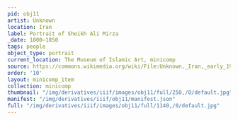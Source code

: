 ```yaml
---
pid: obj11
artist: Unknown
location: Iran
label: Portrait of Sheikh Ali Mirza
_date: 1800–1850
tags: people
object_type: portrait
current_location: The Museum of Islamic Art, minicomp
source: https://commons.wikimedia.org/wiki/File:Unknown,_Iran,_early_19th_Century_-_Portrait_of_Sheikh_Ali_Mirza_-_Google_Art_Project.jpg
order: '10'
layout: minicomp_item
collection: minicomp
thumbnail: "/img/derivatives/iiif/images/obj11/full/250,/0/default.jpg"
manifest: "/img/derivatives/iiif/obj11/manifest.json"
full: "/img/derivatives/iiif/images/obj11/full/1140,/0/default.jpg"
---
```

